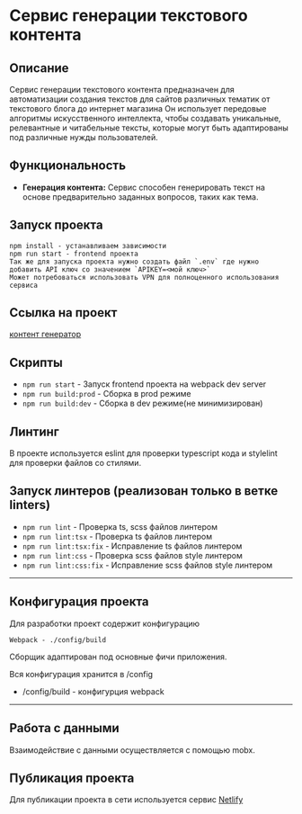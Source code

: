 # Сервис генерации текстового контента

## Описание

Сервис генерации текстового контента предназначен для автоматизации создания текстов для сайтов различных тематик от текстового блога до интернет магазина Он использует передовые алгоритмы искусственного интеллекта, чтобы создавать уникальные, релевантные и читабельные тексты, которые могут быть адаптированы под различные нужды пользователей.

## Функциональность

- **Генерация контента:** Сервис способен генерировать текст на основе предварительно заданных вопросов, таких как тема.

## Запуск проекта
```
npm install - устанавливаем зависимости
npm run start - frontend проекта
Так же для запуска проекта нужно создать файл `.env` где нужно добавить API ключ со значением `APIKEY=<мой ключ>`
Может потребоваться использовать VPN для полноценного использования сервиса
```

## Ссылка на проект 

[контент генератор](https://content-generator-hackaton.netlify.app/)

## Скрипты

- `npm run start` - Запуск frontend проекта на webpack dev server
- `npm run build:prod` - Сборка в prod режиме
- `npm run build:dev` - Сборка в dev режиме(не минимизирован)

## Линтинг

В проекте используется eslint для проверки typescript кода и stylelint для проверки файлов со стилями.

## Запуск линтеров (реализован только в ветке linters)
- `npm run lint` - Проверка ts, scss файлов линтером
- `npm run lint:tsx` - Проверка ts файлов линтером
- `npm run lint:tsx:fix` - Исправление ts файлов линтером
- `npm run lint:css` - Проверка scss файлов style линтером
- `npm run lint:css:fix` - Исправление scss файлов style линтером

----

## Конфигурация проекта

Для разработки проект содержит конфигурацию

`Webpack - ./config/build`

Cборщик адаптирован под основные фичи приложения.

Вся конфигурация хранится в /config

- /config/build - конфигурция webpack

----

## Работа с данными

Взаимодействие с данными осуществляется с помощью mobx.

## Публикация проекта

Для публикации проекта в сети используется сервис [Netlify](https://www.netlify.com/)
